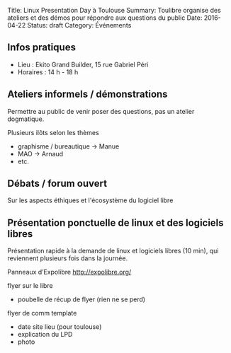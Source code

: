 Title: Linux Presentation Day à Toulouse
Summary: Toulibre organise des ateliers et des démos pour répondre aux questions du public
Date: 2016-04-22
Status: draft
Category: Événements

## Infos pratiques

* Lieu : Ekito Grand Builder, 15 rue Gabriel Péri
* Horaires : 14 h - 18 h

## Ateliers informels / démonstrations

Permettre au public de venir poser des questions, pas un atelier dogmatique.

Plusieurs ilôts selon les thèmes

* graphisme / bureautique -> Manue
* MAO -> Arnaud
* etc.

## Débats / forum ouvert

Sur les aspects éthiques et l'écosystème du logiciel libre

## Présentation ponctuelle de linux et des logiciels libres

Présentation rapide à la demande de linux et logiciels libres (10 min), qui reviennent plusieurs fois dans la journée.

Panneaux d’Expolibre http://expolibre.org/

flyer sur le libre
* poubelle de récup de flyer (rien ne se perd)


flyer de comm template
* date site lieu (pour toulouse)
* explication du LPD
* photo
